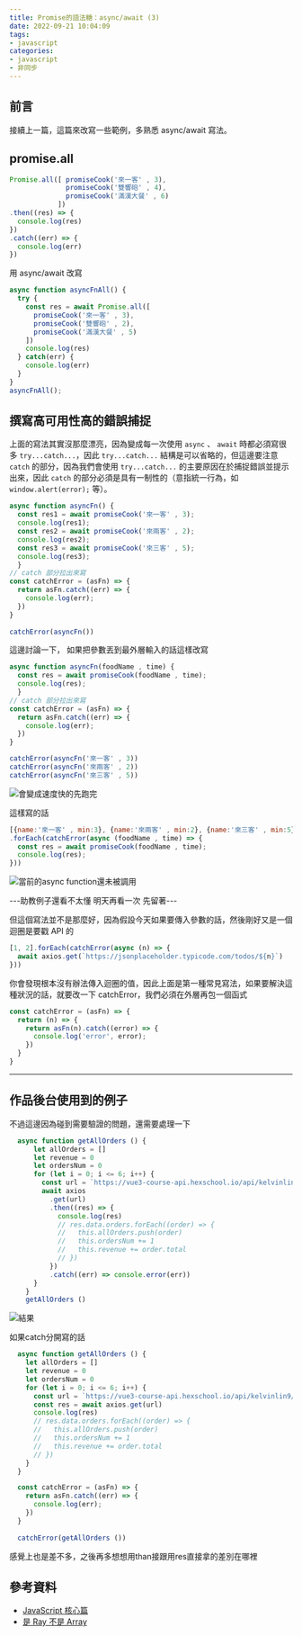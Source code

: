 ```yaml
---
title: Promise的語法糖：async/await (3)
date: 2022-09-21 10:04:09
tags:
- javascript
categories:
- javascript
- 非同步
---
```


## 前言
接續上一篇，這篇來改寫一些範例，多熟悉 async/await 寫法。

## promise.all

```javascript
Promise.all([ promiseCook('來一客' , 3),
              promiseCook('雙響砲' , 4),
              promiseCook('滿漢大餐' , 6)
            ])
.then((res) => {
  console.log(res)
})
.catch((err) => {
  console.log(err)
})
```

用 async/await 改寫

```javascript
async function asyncFnAll() {
  try {
    const res = await Promise.all([ 
      promiseCook('來一客' , 3),
      promiseCook('雙響砲' , 2),
      promiseCook('滿漢大餐' , 5)
    ])
    console.log(res)
  } catch(err) {
    console.log(err)
  }
}
asyncFnAll();
```

## 撰寫高可用性高的錯誤捕捉

上面的寫法其實沒那麼漂亮，因為變成每一次使用 `async` 、 `await` 時都必須寫很多 `try...catch...`，因此 `try...catch...` 結構是可以省略的，但這邊要注意 `catch` 的部分，因為我們會使用 `try...catch...` 的主要原因在於捕捉錯誤並提示出來，因此 `catch` 的部分必須是具有一制性的（意指統一行為，如 `window.alert(error);` 等）。

```javascript
async function asyncFn() {
  const res1 = await promiseCook('來一客' , 3);
  console.log(res1);
  const res2 = await promiseCook('來兩客' , 2);
  console.log(res2);
  const res3 = await promiseCook('來三客' , 5);
  console.log(res3);
  }
// catch 部分拉出來寫
const catchError = (asFn) => {
  return asFn.catch((err) => {
    console.log(err);
  })
}
  
catchError(asyncFn())
```

這邊討論一下，
如果把參數丟到最外層輸入的話這樣改寫

```javascript
async function asyncFn(foodName , time) {
  const res = await promiseCook(foodName , time);
  console.log(res);
  }
// catch 部分拉出來寫
const catchError = (asFn) => {
  return asFn.catch((err) => {
    console.log(err);
  })
}

catchError(asyncFn('來一客' , 3))
catchError(asyncFn('來兩客' , 2))
catchError(asyncFn('來三客' , 5))
```

![會變成速度快的先跑完](https://i.imgur.com/pkPXHx9.png)

這樣寫的話
```javascript
[{name:'來一客' , min:3}, {name:'來兩客' , min:2}, {name:'來三客' , min:5}]
.forEach(catchError(async (foodName , time) => {
  const res = await promiseCook(foodName , time);
  console.log(res);
}))
```

![當前的async function還未被調用](https://i.imgur.com/FCvTTF8.png)










---助教例子還看不太懂 明天再看一次 先留著---

但這個寫法並不是那麼好，因為假設今天如果要傳入參數的話，然後剛好又是一個迴圈是要戳 API 的
```javascript
[1, 2].forEach(catchError(async (n) => {
  await axios.get(`https://jsonplaceholder.typicode.com/todos/${n}`)
}))
```
你會發現根本沒有辦法傳入迴圈的值，因此上面是第一種常見寫法，如果要解決這種狀況的話，就要改一下 catchError，我們必須在外層再包一個函式
```javascript
const catchError = (asFn) => {
  return (n) => {
    return asFn(n).catch((error) => {
      console.log('error', error);
    })
  }
}
```
-------

## 作品後台使用到的例子

不過這邊因為碰到需要驗證的問題，還需要處理一下

```javascript
  async function getAllOrders () {
      let allOrders = []
      let revenue = 0
      let ordersNum = 0
      for (let i = 0; i <= 6; i++) {
        const url = `https://vue3-course-api.hexschool.io/api/kelvinlin9/admin/orders?page=${i}`
        await axios
          .get(url)
          .then((res) => {
            console.log(res)
            // res.data.orders.forEach((order) => {
            //   this.allOrders.push(order)
            //   this.ordersNum += 1
            //   this.revenue += order.total
            // })
          })
          .catch((err) => console.error(err))
      }
    }
    getAllOrders ()
```
![結果](https://i.imgur.com/Kg5kxiB.png)

如果catch分開寫的話
```javascript
  async function getAllOrders () {
    let allOrders = []
    let revenue = 0
    let ordersNum = 0
    for (let i = 0; i <= 6; i++) {
      const url = `https://vue3-course-api.hexschool.io/api/kelvinlin9/admin/orders?page=${i}`
      const res = await axios.get(url)
      console.log(res)
      // res.data.orders.forEach((order) => {
      //   this.allOrders.push(order)
      //   this.ordersNum += 1
      //   this.revenue += order.total
      // })
    }
  }

  const catchError = (asFn) => {
    return asFn.catch((err) => {
      console.log(err);
    })
  }
  
  catchError(getAllOrders ())
```

感覺上也是差不多，之後再多想想用than接跟用res直接拿的差別在哪裡



## 參考資料
- [JavaScript 核心篇](https://www.hexschool.com/courses/js-core.html)
- [是 Ray 不是 Array](https://israynotarray.com/javascript/20220515/2262757023/)